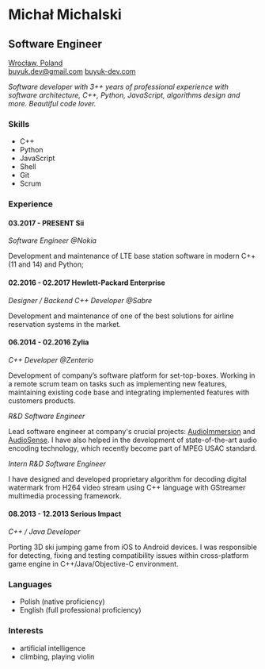 Michał Michalski
====================
Software Engineer
--------------------

[Wrocław, Poland](https://goo.gl/maps/AB7o5ebMKSG2)  
[buyuk.dev@gmail.com](mailto:buyuk.dev@gmail.com) 
[buyuk-dev.com](http://buyuk-dev.com) 

*Software developer with 3++ years of professional experience with software architecture,
C++, Python, JavaScript, algorithms design and more. Beautiful code lover.*

### Skills

+ C++
+ Python
+ JavaScript
+ Shell
+ Git
+ Scrum


### Experience

#### 03.2017 - PRESENT Sii

*Software Engineer @Nokia*

Development and maintenance of LTE base station software in modern C++(11 and 14) and Python;

#### 02.2016 - 02.2017 Hewlett-Packard Enterprise

*Designer / Backend C++ Developer @Sabre*

Development and maintenance of one of the best solutions for airline reservation systems in the market.

#### 06.2014 - 02.2016 Zylia

*C++ Developer @Zenterio*

Development of company’s software platform for set-top-boxes. Working in a remote scrum team on tasks such as implementing new features, maintaining existing code base and integrating implemented features with customers products.

*R&D Software Engineer*

Lead software engineer at company's crucial projects: [AudioImmersion][1] and [AudioSense][2]. I have also helped in the development of state-of-the-art audio encoding technology, which recently become part of MPEG USAC standard.

[1]: http://audioimmersion.pl/
[2]: http://www.zylia.pl/3d-audiosense.html

*Intern R&D Software Engineer*

I have designed and developed proprietary algorithm for decoding digital watermark from H264 video stream using C++ language with GStreamer multimedia processing framework.

#### 08.2013 - 12.2013 Serious Impact

*C++ / Java Developer*

Porting 3D ski jumping game from iOS to Android devices. I was responsible for detecting, fixing and testing compatibility issues within cross-platform game engine in C++/Java/Objective-C environment.


### Languages

+ Polish (native proficiency)
+ English (full professional proficiency)

### Interests

+ artificial intelligence
+ climbing, playing violin
